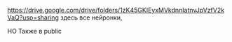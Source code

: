 https://drive.google.com/drive/folders/1zK45GKIEyxMVkdnnIatnvJpVzfV2kVaQ?usp=sharing здесь все нейронки, 

НО Также в public
